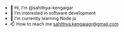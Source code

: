 - 👋 Hi, I’m @sahithya-kengaigar
- 👀 I’m interested in software development
- 🌱 I’m currently learning Node js
- 📫 How to reach me sahithya.kengaiagr@gmail.com

<!---
sahithya-kengaigar/sahithya-kengaigar is a ✨ special ✨ repository because its `README.md` (this file) appears on your GitHub profile.
You can click the Preview link to take a look at your changes.
--->
